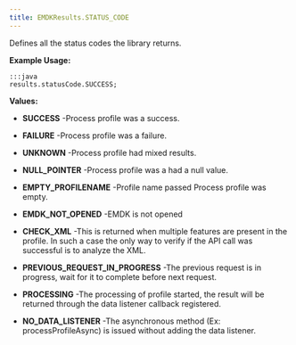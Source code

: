 ```yaml
---
title: EMDKResults.STATUS_CODE
---
```


Defines all the status codes the library returns.

 

**Example Usage:**
	
	:::java	
	results.statusCode.SUCCESS;


**Values:**

* **SUCCESS** -Process profile was a success.

* **FAILURE** -Process profile was a failure.

* **UNKNOWN** -Process profile had mixed results.

* **NULL_POINTER** -Process profile was a had a null value.

* **EMPTY_PROFILENAME** -Profile name passed Process profile was empty.

* **EMDK_NOT_OPENED** -EMDK is not opened

* **CHECK_XML** -This is returned when multiple features are present in the profile. In such a case the only way to
 verify if the API call was successful is to analyze the XML.

* **PREVIOUS_REQUEST_IN_PROGRESS** -The previous request is in progress, wait for it to complete before next request.

* **PROCESSING** -The processing of profile started, the result will be returned through the data listener callback registered.

* **NO_DATA_LISTENER** -The asynchronous method (Ex: processProfileAsync) is issued without adding the data listener.


